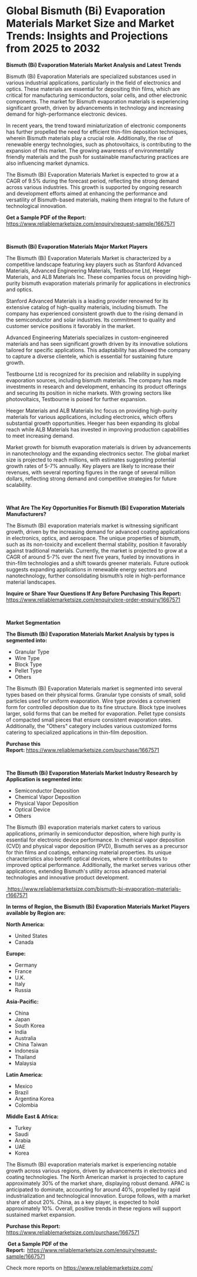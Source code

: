 <p><h1>Global Bismuth (Bi) Evaporation Materials Market Size and Market Trends: Insights and Projections from 2025 to 2032</h1></p><p><strong>Bismuth (Bi) Evaporation Materials Market Analysis and Latest Trends</strong></p>
<p><p>Bismuth (Bi) Evaporation Materials are specialized substances used in various industrial applications, particularly in the field of electronics and optics. These materials are essential for depositing thin films, which are critical for manufacturing semiconductors, solar cells, and other electronic components. The market for Bismuth evaporation materials is experiencing significant growth, driven by advancements in technology and increasing demand for high-performance electronic devices.</p><p>In recent years, the trend toward miniaturization of electronic components has further propelled the need for efficient thin-film deposition techniques, wherein Bismuth materials play a crucial role. Additionally, the rise of renewable energy technologies, such as photovoltaics, is contributing to the expansion of this market. The growing awareness of environmentally friendly materials and the push for sustainable manufacturing practices are also influencing market dynamics.</p><p>The Bismuth (Bi) Evaporation Materials Market is expected to grow at a CAGR of 9.5% during the forecast period, reflecting the strong demand across various industries. This growth is supported by ongoing research and development efforts aimed at enhancing the performance and versatility of Bismuth-based materials, making them integral to the future of technological innovation.</p></p>
<p><strong>Get a Sample PDF of the Report:&nbsp;</strong> <a href="https://www.reliablemarketsize.com/enquiry/request-sample/1667571?utm_campaign=3458&utm_medium=2&utm_source=Github&utm_content=ia&utm_term=02042025&utm_id=bismuth-bi-evaporation-materials">https://www.reliablemarketsize.com/enquiry/request-sample/1667571</a></p>
<p>&nbsp;</p>
<p><strong>Bismuth (Bi) Evaporation Materials Major Market Players</strong></p>
<p><p>The Bismuth (Bi) Evaporation Materials Market is characterized by a competitive landscape featuring key players such as Stanford Advanced Materials, Advanced Engineering Materials, Testbourne Ltd, Heeger Materials, and ALB Materials Inc. These companies focus on providing high-purity bismuth evaporation materials primarily for applications in electronics and optics.</p><p>Stanford Advanced Materials is a leading provider renowned for its extensive catalog of high-quality materials, including bismuth. The company has experienced consistent growth due to the rising demand in the semiconductor and solar industries. Its commitment to quality and customer service positions it favorably in the market.</p><p>Advanced Engineering Materials specializes in custom-engineered materials and has seen significant growth driven by its innovative solutions tailored for specific applications. This adaptability has allowed the company to capture a diverse clientele, which is essential for sustaining future growth.</p><p>Testbourne Ltd is recognized for its precision and reliability in supplying evaporation sources, including bismuth materials. The company has made investments in research and development, enhancing its product offerings and securing its position in niche markets. With growing sectors like photovoltaics, Testbourne is poised for further expansion.</p><p>Heeger Materials and ALB Materials Inc focus on providing high-purity materials for various applications, including electronics, which offers substantial growth opportunities. Heeger has been expanding its global reach while ALB Materials has invested in improving production capabilities to meet increasing demand.</p><p>Market growth for bismuth evaporation materials is driven by advancements in nanotechnology and the expanding electronics sector. The global market size is projected to reach millions, with estimates suggesting potential growth rates of 5-7% annually. Key players are likely to increase their revenues, with several reporting figures in the range of several million dollars, reflecting strong demand and competitive strategies for future scalability.</p></p>
<p>&nbsp;</p>
<p><strong>What Are The Key Opportunities For Bismuth (Bi) Evaporation Materials Manufacturers?</strong></p>
<p><p>The Bismuth (Bi) evaporation materials market is witnessing significant growth, driven by the increasing demand for advanced coating applications in electronics, optics, and aerospace. The unique properties of bismuth, such as its non-toxicity and excellent thermal stability, position it favorably against traditional materials. Currently, the market is projected to grow at a CAGR of around 5-7% over the next five years, fueled by innovations in thin-film technologies and a shift towards greener materials. Future outlook suggests expanding applications in renewable energy sectors and nanotechnology, further consolidating bismuth’s role in high-performance material landscapes.</p></p>
<p><strong>Inquire or Share Your Questions If Any Before Purchasing This Report:</strong> <a href="https://www.reliablemarketsize.com/enquiry/pre-order-enquiry/1667571?utm_campaign=3458&utm_medium=2&utm_source=Github&utm_content=ia&utm_term=02042025&utm_id=bismuth-bi-evaporation-materials">https://www.reliablemarketsize.com/enquiry/pre-order-enquiry/1667571</a></p>
<p>&nbsp;</p>
<p><strong>Market Segmentation</strong></p>
<p><strong>The Bismuth (Bi) Evaporation Materials Market Analysis by types is segmented into:</strong></p>
<p><ul><li>Granular Type</li><li>Wire Type</li><li>Block Type</li><li>Pellet Type</li><li>Others</li></ul></p>
<p><p>The Bismuth (Bi) Evaporation Materials market is segmented into several types based on their physical forms. Granular type consists of small, solid particles used for uniform evaporation. Wire type provides a convenient form for controlled deposition due to its fine structure. Block type involves larger, solid forms that can be melted for evaporation. Pellet type consists of compacted small pieces that ensure consistent evaporation rates. Additionally, the "Others" category includes various customized forms catering to specialized applications in thin-film deposition.</p></p>
<p><strong>Purchase this Report:&nbsp;</strong><a href="https://www.reliablemarketsize.com/purchase/1667571?utm_campaign=3458&utm_medium=2&utm_source=Github&utm_content=ia&utm_term=02042025&utm_id=bismuth-bi-evaporation-materials">https://www.reliablemarketsize.com/purchase/1667571</a></p>
<p>&nbsp;</p>
<p><strong>The Bismuth (Bi) Evaporation Materials Market Industry Research by Application is segmented into:</strong></p>
<p><ul><li>Semiconductor Deposition</li><li>Chemical Vapor Deposition</li><li>Physical Vapor Deposition</li><li>Optical Device</li><li>Others</li></ul></p>
<p><p>The Bismuth (Bi) evaporation materials market caters to various applications, primarily in semiconductor deposition, where high purity is essential for electronic device performance. In chemical vapor deposition (CVD) and physical vapor deposition (PVD), Bismuth serves as a precursor for thin films and coatings, enhancing material properties. Its unique characteristics also benefit optical devices, where it contributes to improved optical performance. Additionally, the market serves various other applications, extending Bismuth's utility across advanced material technologies and innovative product development.</p></p>
<p><a href="https://www.reliablemarketsize.com/bismuth-bi-evaporation-materials-r1667571?utm_campaign=3458&utm_medium=2&utm_source=Github&utm_content=ia&utm_term=02042025&utm_id=bismuth-bi-evaporation-materials">&nbsp;https://www.reliablemarketsize.com/bismuth-bi-evaporation-materials-r1667571</a></p>
<p><strong>In terms of Region, the Bismuth (Bi) Evaporation Materials Market Players available by Region are:</strong></p>
<p>
    <p> <strong> North America: </strong>
        <ul>
            <li>United States</li>
            <li>Canada</li>
        </ul>
        </p> 
    <p> <strong> Europe: </strong>
        <ul>
            <li>Germany</li>
            <li>France</li>
            <li>U.K.</li>
            <li>Italy</li>
            <li>Russia</li>
        </ul>
        </p> 
    <p> <strong> Asia-Pacific: </strong>
        <ul>
            <li>China</li>
            <li>Japan</li>
            <li>South Korea</li>
            <li>India</li>
            <li>Australia</li>
            <li>China Taiwan</li>
            <li>Indonesia</li>
            <li>Thailand</li>
            <li>Malaysia</li>
        </ul>
        </p> 
    <p> <strong> Latin America: </strong>
        <ul>
            <li>Mexico</li>
            <li>Brazil</li>
            <li>Argentina Korea</li>
            <li>Colombia</li>
        </ul>
        </p> 
    <p> <strong> Middle East & Africa: </strong>
        <ul>
            <li>Turkey</li>
            <li>Saudi</li>
            <li>Arabia</li>
            <li>UAE</li>
            <li>Korea</li>
        </ul>
    </p>
    </p>
<p><p>The Bismuth (Bi) evaporation materials market is experiencing notable growth across various regions, driven by advancements in electronics and coating technologies. The North American market is projected to capture approximately 30% of the market share, displaying robust demand. APAC is anticipated to dominate, accounting for around 40%, propelled by rapid industrialization and technological innovation. Europe follows, with a market share of about 20%. China, as a key player, is expected to hold approximately 10%. Overall, positive trends in these regions will support sustained market expansion.</p></p>
<p><strong>Purchase this Report: </strong><a href="https://www.reliablemarketsize.com/purchase/1667571?utm_campaign=3458&utm_medium=2&utm_source=Github&utm_content=ia&utm_term=02042025&utm_id=bismuth-bi-evaporation-materials">https://www.reliablemarketsize.com/purchase/1667571</a></p>
<p>&nbsp;<strong>Get a Sample PDF of the Report:&nbsp;&nbsp;</strong><a href="https://www.reliablemarketsize.com/enquiry/request-sample/1667571?utm_campaign=3458&utm_medium=2&utm_source=Github&utm_content=ia&utm_term=02042025&utm_id=bismuth-bi-evaporation-materials">https://www.reliablemarketsize.com/enquiry/request-sample/1667571</a></p>
<p><strong></strong></p>
<p>Check more reports on <a href="https://www.reliablemarketsize.com/?utm_campaign=3458&utm_medium=2&utm_source=Github&utm_content=ia&utm_term=02042025&utm_id=bismuth-bi-evaporation-materials">https://www.reliablemarketsize.com/</a></p>